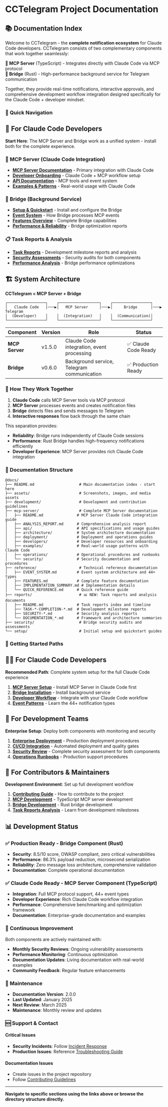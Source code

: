 # CCTelegram Project Documentation

## 📚 Documentation Index

Welcome to CCTelegram - the **complete notification ecosystem** for Claude Code developers. CCTelegram consists of two complementary components that work together seamlessly:

**🔌 MCP Server** (TypeScript) - Integrates directly with Claude Code via MCP protocol  
**🌉 Bridge** (Rust) - High-performance background service for Telegram communication  

Together, they provide real-time notifications, interactive approvals, and comprehensive development workflow integration designed specifically for the Claude Code + developer mindset.

### 🎯 Quick Navigation

## 🚀 For Claude Code Developers

**Start Here**: The MCP Server and Bridge work as a unified system - install both for the complete experience.

### 🔌 MCP Server (Claude Code Integration)
- **[MCP Server Documentation](./mcp-server/README.md)** - Primary integration with Claude Code
- **[Developer Onboarding](./mcp-server/developers/onboarding.md)** - Claude Code + MCP workflow setup
- **[API Documentation](./mcp-server/api/)** - MCP tools and event system
- **[Examples & Patterns](./mcp-server/examples/)** - Real-world usage with Claude Code

### 🌉 Bridge (Background Service)
- **[Setup & Quickstart](./setup/QUICKSTART.md)** - Install and configure the Bridge
- **[Event System](./reference/EVENT_SYSTEM.md)** - How Bridge processes MCP events
- **[Features Overview](./reference/FEATURES.md)** - Complete Bridge capabilities
- **[Performance & Reliability](./reports/)** - Bridge optimization reports

### 📋 Task Reports & Analysis
- **[Task Reports](./reports/)** - Development milestone reports and analysis
- **[Security Assessments](./security/)** - Security audits for both components
- **[Performance Analysis](./reports/TASK-23-5-COMPLETION-REPORT.md)** - Bridge performance optimizations

## 🏗️ System Architecture

**CCTelegram = MCP Server + Bridge**

```
┌─────────────────┐    ┌──────────────────┐    ┌─────────────────┐
│   Claude Code   │───▶│   MCP Server     │───▶│     Bridge      │───▶ Telegram
│  (Developer)    │    │  (Integration)   │    │  (Communication)│
└─────────────────┘    └──────────────────┘    └─────────────────┘
```

| Component | Version | Role | Status |
|-----------|---------|------|--------|
| **MCP Server** | v1.5.0 | Claude Code integration, event processing | ✅ Claude Code Ready |
| **Bridge** | v0.6.0 | Background service, Telegram communication | ✅ Production Ready |

### 🔄 How They Work Together

1. **Claude Code** calls MCP Server tools via MCP protocol
2. **MCP Server** processes events and creates notification files
3. **Bridge** detects files and sends messages to Telegram
4. **Interactive responses** flow back through the same chain

This separation provides:
- **Reliability**: Bridge runs independently of Claude Code sessions
- **Performance**: Rust Bridge handles high-frequency notifications efficiently  
- **Developer Experience**: MCP Server provides rich Claude Code integration

### 📁 Documentation Structure

```
@docs/
├── README.md                    # Main documentation index - start here
├── assets/                      # Screenshots, images, and media assets
├── development/                 # Development and contribution guidelines
├── mcp-server/                  # Complete MCP Server documentation
│   ├── README.md               # MCP Server Claude Code integration guide
│   ├── ANALYSIS_REPORT.md      # Comprehensive analysis report
│   ├── api/                    # API specifications and usage guides
│   ├── architecture/           # System architecture documentation
│   ├── deployment/             # Deployment and operations guides
│   ├── developers/             # Developer resources and onboarding
│   ├── examples/               # Real-world usage patterns with Claude Code
│   ├── operations/             # Operational procedures and runbooks
│   └── security/               # Security documentation and procedures
├── reference/                   # Technical reference documentation
│   ├── EVENT_SYSTEM.md         # Event system architecture and 44+ types
│   ├── FEATURES.md             # Complete feature documentation
│   ├── IMPLEMENTATION_SUMMARY.md # Implementation details
│   └── QUICK_REFERENCE.md      # Quick reference guide
├── reports/                     # 📊 NEW: Task reports and analysis documents
│   ├── README.md               # Task reports index and timeline
│   ├── TASK-*-COMPLETION-*.md  # Development milestone reports
│   ├── SECURITY-*.md           # Security analysis reports
│   └── DOCUMENTATION_*.md      # Framework and architecture summaries
├── security/                    # Bridge security audits and assessments
└── setup/                       # Initial setup and quickstart guides
```

### 🎯 Getting Started Paths

## 👩‍💻 For Claude Code Developers

**Recommended Path**: Complete system setup for the full Claude Code experience

1. **[MCP Server Setup](./mcp-server/README.md)** - Install MCP Server in Claude Code first
2. **[Bridge Installation](./setup/QUICKSTART.md)** - Install background service
3. **[Developer Workflow](./mcp-server/developers/onboarding.md)** - Integrate with your Claude Code workflow
4. **[Event Patterns](./reference/EVENT_SYSTEM.md)** - Learn the 44+ notification types

## 🏢 For Development Teams

**Enterprise Setup**: Deploy both components with monitoring and security

1. **[Enterprise Deployment](./mcp-server/deployment/enterprise-guide.md)** - Production deployment procedures
2. **[CI/CD Integration](./CI-CD-PIPELINE.md)** - Automated deployment and quality gates
3. **[Security Review](./security/)** - Complete security assessment for both components
4. **[Operations Runbooks](./mcp-server/operations/runbooks/incident-response.md)** - Production support procedures

## 🔧 For Contributors & Maintainers

**Development Environment**: Set up full development workflow

1. **[Contributing Guide](./development/CONTRIBUTING.md)** - How to contribute to the project
2. **[MCP Development](./mcp-server/developers/onboarding.md)** - TypeScript MCP server development
3. **[Bridge Development](./setup/QUICKSTART.md)** - Rust bridge development
4. **[Task Reports Analysis](./reports/)** - Learn from development milestones

## 📊 Development Status

### ✅ **Production Ready** - Bridge Component (Rust)
- **Security**: 8.5/10 score, OWASP compliant, zero critical vulnerabilities
- **Performance**: 86.3% payload reduction, microsecond serialization
- **Reliability**: Zero message loss architecture, comprehensive validation
- **Documentation**: Complete operational documentation

### ✅ **Claude Code Ready** - MCP Server Component (TypeScript)
- **Integration**: Full MCP protocol support, 44+ event types
- **Developer Experience**: Rich Claude Code workflow integration
- **Performance**: Comprehensive benchmarking and optimization framework
- **Documentation**: Enterprise-grade documentation and examples

### 🔄 **Continuous Improvement**
Both components are actively maintained with:
- **Monthly Security Reviews**: Ongoing vulnerability assessments
- **Performance Monitoring**: Continuous optimization
- **Documentation Updates**: Living documentation with real-world examples
- **Community Feedback**: Regular feature enhancements

### 🔧 Maintenance

- **Documentation Version**: 2.0.0
- **Last Updated**: January 2025
- **Next Review**: March 2025
- **Maintenance**: Monthly review and updates

### 🆘 Support & Contact

#### Critical Issues
- **Security Incidents**: Follow [Incident Response](./mcp-server/operations/runbooks/incident-response.md)
- **Production Issues**: Reference [Troubleshooting Guide](./mcp-server/operations/runbooks/incident-response.md)

#### Documentation Issues
- Create issues in the project repository
- Follow [Contributing Guidelines](./development/CONTRIBUTING.md)

---

**Navigate to specific sections using the links above or browse the directory structure directly.**